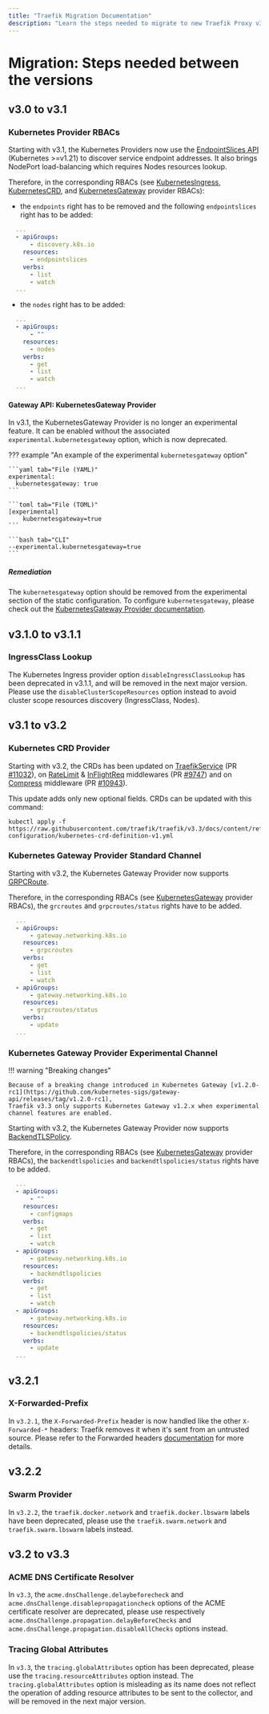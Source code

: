 ```yaml
---
title: "Traefik Migration Documentation"
description: "Learn the steps needed to migrate to new Traefik Proxy v3 versions. Read the technical documentation."
---
```


# Migration: Steps needed between the versions

## v3.0 to v3.1

### Kubernetes Provider RBACs

Starting with v3.1, the Kubernetes Providers now use the [EndpointSlices API](https://kubernetes.io/docs/concepts/services-networking/endpoint-slices/) (Kubernetes >=v1.21) to discover service endpoint addresses.
It also brings NodePort load-balancing which requires Nodes resources lookup.

Therefore, in the corresponding RBACs (see [KubernetesIngress](../routing/providers/kubernetes-ingress.md#configuration-example), [KubernetesCRD](../reference/dynamic-configuration/kubernetes-crd.md#rbac), and [KubernetesGateway](../reference/dynamic-configuration/kubernetes-gateway-rbac.yml) provider RBACs):

- the `endpoints` right has to be removed and the following `endpointslices` right has to be added:

```yaml
  ... 
  - apiGroups:
      - discovery.k8s.io
    resources:
      - endpointslices
    verbs:
      - list
      - watch
  ...
```

- the `nodes` right has to be added:

```yaml
  ...
  - apiGroups:
      - ""
    resources:
      - nodes
    verbs:
      - get
      - list
      - watch
  ...
```

#### Gateway API: KubernetesGateway Provider

In v3.1, the KubernetesGateway Provider is no longer an experimental feature.
It can be enabled without the associated `experimental.kubernetesgateway` option, which is now deprecated.

??? example "An example of the experimental `kubernetesgateway` option"

    ```yaml tab="File (YAML)"
    experimental:
      kubernetesgateway: true
    ```

    ```toml tab="File (TOML)"
    [experimental]
        kubernetesgateway=true
    ```

    ```bash tab="CLI"
    --experimental.kubernetesgateway=true
    ```

##### Remediation

The `kubernetesgateway` option should be removed from the experimental section of the static configuration.
To configure `kubernetesgateway`, please check out the [KubernetesGateway Provider documentation](../providers/kubernetes-gateway.md).

## v3.1.0 to v3.1.1

### IngressClass Lookup

The Kubernetes Ingress provider option `disableIngressClassLookup` has been deprecated in v3.1.1, and will be removed in the next major version.
Please use the `disableClusterScopeResources` option instead to avoid cluster scope resources discovery (IngressClass, Nodes).

## v3.1 to v3.2

### Kubernetes CRD Provider

Starting with v3.2, the CRDs has been updated on [TraefikService](../../routing/services#mirroring-service) (PR [#11032](https://github.com/traefik/traefik/pull/11032)), on [RateLimit](../../middlewares/http/ratelimit) & [InFlightReq](../../middlewares/http/inflightreq) middlewares (PR [#9747](https://github.com/traefik/traefik/pull/9747)) and on [Compress](../../middlewares/http/compress) middleware (PR [#10943](https://github.com/traefik/traefik/pull/10943)).

This update adds only new optional fields.
CRDs can be updated with this command:

```shell
kubectl apply -f https://raw.githubusercontent.com/traefik/traefik/v3.3/docs/content/reference/dynamic-configuration/kubernetes-crd-definition-v1.yml
```

### Kubernetes Gateway Provider Standard Channel

Starting with v3.2, the Kubernetes Gateway Provider now supports [GRPCRoute](https://gateway-api.sigs.k8s.io/api-types/grpcroute/).

Therefore, in the corresponding RBACs (see [KubernetesGateway](../reference/dynamic-configuration/kubernetes-gateway-rbac.yml) provider RBACs),
the `grcroutes` and `grpcroutes/status` rights have to be added.

```yaml
  ...
  - apiGroups:
      - gateway.networking.k8s.io
    resources:
      - grpcroutes
    verbs:
      - get
      - list
      - watch
  - apiGroups:
      - gateway.networking.k8s.io
    resources:
      - grpcroutes/status
    verbs:
      - update
  ...
```

### Kubernetes Gateway Provider Experimental Channel

!!! warning "Breaking changes"

    Because of a breaking change introduced in Kubernetes Gateway [v1.2.0-rc1](https://github.com/kubernetes-sigs/gateway-api/releases/tag/v1.2.0-rc1),
    Traefik v3.3 only supports Kubernetes Gateway v1.2.x when experimental channel features are enabled.

Starting with v3.2, the Kubernetes Gateway Provider now supports [BackendTLSPolicy](https://gateway-api.sigs.k8s.io/api-types/backendtlspolicy/).

Therefore, in the corresponding RBACs (see [KubernetesGateway](../reference/dynamic-configuration/kubernetes-gateway-rbac.yml) provider RBACs),
the `backendtlspolicies` and `backendtlspolicies/status` rights have to be added.

```yaml
  ...
  - apiGroups:
      - ""
    resources:
      - configmaps
    verbs:
      - get
      - list
      - watch
  - apiGroups:
      - gateway.networking.k8s.io
    resources:
      - backendtlspolicies
    verbs:
      - get
      - list
      - watch
  - apiGroups:
      - gateway.networking.k8s.io
    resources:
      - backendtlspolicies/status
    verbs:
      - update
  ...
```

## v3.2.1

### X-Forwarded-Prefix

In `v3.2.1`, the `X-Forwarded-Prefix` header is now handled like the other `X-Forwarded-*` headers: Traefik removes it when it's sent from an untrusted source.
Please refer to the Forwarded headers [documentation](../routing/entrypoints.md#forwarded-headers) for more details.

## v3.2.2

### Swarm Provider

In `v3.2.2`, the `traefik.docker.network` and `traefik.docker.lbswarm` labels have been deprecated,
please use the `traefik.swarm.network` and `traefik.swarm.lbswarm` labels instead.

## v3.2 to v3.3

### ACME DNS Certificate Resolver

In `v3.3`, the `acme.dnsChallenge.delaybeforecheck` and `acme.dnsChallenge.disablepropagationcheck` options of the ACME certificate resolver are deprecated, 
please use respectively `acme.dnsChallenge.propagation.delayBeforeChecks` and `acme.dnsChallenge.propagation.disableAllChecks` options instead.

### Tracing Global Attributes

In `v3.3`, the `tracing.globalAttributes` option has been deprecated, please use the `tracing.resourceAttributes` option instead.
The `tracing.globalAttributes` option is misleading as its name does not reflect the operation of adding resource attributes to be sent to the collector,
and will be removed in the next major version.
